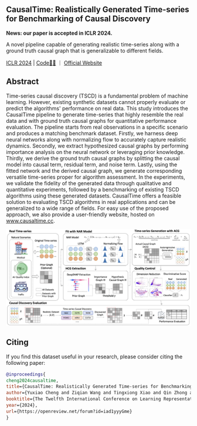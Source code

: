 ## CausalTime: Realistically Generated Time-series for Benchmarking of Causal Discovery
<!-- **Yuxiao Cheng, Ziqian Wang, Tingxiong Xiao, Qin Zhong, Jinli Suo, Kunlun He** -->

**News: our paper is accepted in ICLR 2024.**

A novel pipeline capable of generating realistic time-series along with a ground truth causal graph that is generalizable to different fields.

[ICLR 2024](https://openreview.net/forum?id=iad1yyyGme) | [Code🧑‍💻](https://github.com/jarrycyx/UNN/tree/main/CausalTime) ｜ [Official Website](https://www.causaltime.cc/)


## Abstract
Time-series causal discovery (TSCD) is a fundamental problem of machine learning. However, existing synthetic datasets cannot properly evaluate or predict the algorithms' performance on real data. This study introduces the CausalTime pipeline to generate time-series that highly resemble the real data and with ground truth causal graphs for quantitative performance evaluation. The pipeline starts from real observations in a specific scenario and produces a matching benchmark dataset. Firstly, we harness deep neural networks along with normalizing flow to accurately capture realistic dynamics. Secondly, we extract hypothesized causal graphs by performing importance analysis on the neural network or leveraging prior knowledge. Thirdly, we derive the ground truth causal graphs by splitting the causal model into causal term, residual term, and noise term. Lastly, using the fitted network and the derived causal graph, we generate corresponding versatile time-series proper for algorithm assessment. In the experiments, we validate the fidelity of the generated data through qualitative and quantitative experiments, followed by a benchmarking of existing TSCD algorithms using these generated datasets. CausalTime offers a feasible solution to evaluating TSCD algorithms in real applications and can be generalized to a wide range of fields. For easy use of the proposed approach, we also provide a user-friendly website, hosted on www.causaltime.cc.

![](https://raw.githubusercontent.com/jarrycyx/UNN/main/CausalTime/figures/arch.png)
<!-- <img src="https://raw.githubusercontent.com/jarrycyx/UNN/main/CausalTime/figures/arch.png" width="50%" align="center" /> -->


## Citing

If you find this dataset useful in your research, please consider citing the following paper: 
```bibtex
@inproceedings{
cheng2024causaltime,
title={CausalTime: Realistically Generated Time-series for Benchmarking of Causal Discovery},
author={Yuxiao Cheng and Ziqian Wang and Tingxiong Xiao and Qin Zhong and Jinli Suo and Kunlun He},
booktitle={The Twelfth International Conference on Learning Representations},
year={2024},
url={https://openreview.net/forum?id=iad1yyyGme}
}
```
